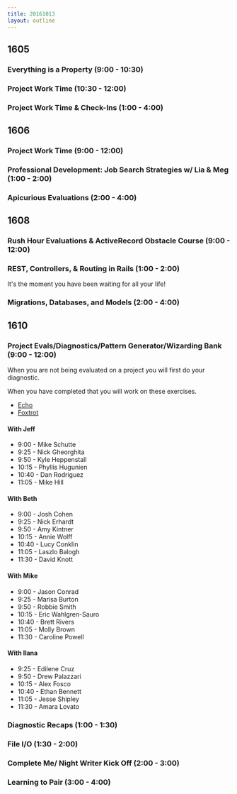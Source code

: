```yaml
---
title: 20161013
layout: outline
---
```

## 1605

### Everything is a Property (9:00 - 10:30)

### Project Work Time (10:30 - 12:00)

### Project Work Time & Check-Ins (1:00 - 4:00)


## 1606

### Project Work Time (9:00 - 12:00)

### Professional Development: Job Search Strategies w/ Lia & Meg (1:00 - 2:00)

### Apicurious Evaluations (2:00 - 4:00)


## 1608

### Rush Hour Evaluations & ActiveRecord Obstacle Course (9:00 - 12:00)

### REST, Controllers, & Routing in Rails (1:00 - 2:00)

It's the moment you have been waiting for all your life!

### Migrations, Databases, and Models (2:00 - 4:00)


## 1610

### Project Evals/Diagnostics/Pattern Generator/Wizarding Bank (9:00 - 12:00)

When you are not being evaluated on a project you will first do your diagnostic.

When you have completed that you will work on these exercises.

* [Echo](https://github.com/turingschool/challenges/blob/master/pattern_generator.markdown)
* [Foxtrot](https://github.com/turingschool/challenges/blob/master/wizarding_bank.markdown)

#### With Jeff
* 9:00  - Mike Schutte
* 9:25  - Nick Gheorghita
* 9:50  - Kyle Heppenstall
* 10:15 - Phyllis Hugunien
* 10:40 - Dan Rodriguez
* 11:05 - Mike Hill


#### With Beth
* 9:00  - Josh Cohen
* 9:25  - Nick Erhardt
* 9:50  - Amy Kintner
* 10:15 - Annie Wolff
* 10:40 - Lucy Conklin
* 11:05 - Laszlo Balogh
* 11:30 - David Knott

#### With Mike
* 9:00  - Jason Conrad
* 9:25  - Marisa Burton
* 9:50  - Robbie Smith
* 10:15 - Eric Wahlgren-Sauro
* 10:40 - Brett Rivers
* 11:05 - Molly Brown
* 11:30 - Caroline Powell

#### With Ilana
* 9:25  - Edilene Cruz
* 9:50  - Drew Palazzari
* 10:15 - Alex Fosco
* 10:40 - Ethan Bennett
* 11:05 - Jesse Shipley
* 11:30 - Amara Lovato

### Diagnostic Recaps (1:00 - 1:30)

### File I/O (1:30 - 2:00)

### Complete Me/ Night Writer Kick Off (2:00 - 3:00)

### Learning to Pair (3:00 - 4:00)
